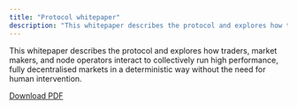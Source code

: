```yaml
---
title: "Protocol whitepaper"
description: "This whitepaper describes the protocol and explores how traders, market makers, and node operators interact to collectively run high performance, fully decentralised markets in a deterministic way without the need for human intervention."
---
```


<p>This whitepaper describes the protocol and explores how traders, market makers, and node operators interact to collectively run high performance, fully decentralised markets in a deterministic way without the need for human intervention.</p>
<p><a href="/papers/vega-protocol-whitepaper.pdf" target="_blank">Download PDF</a></p>
